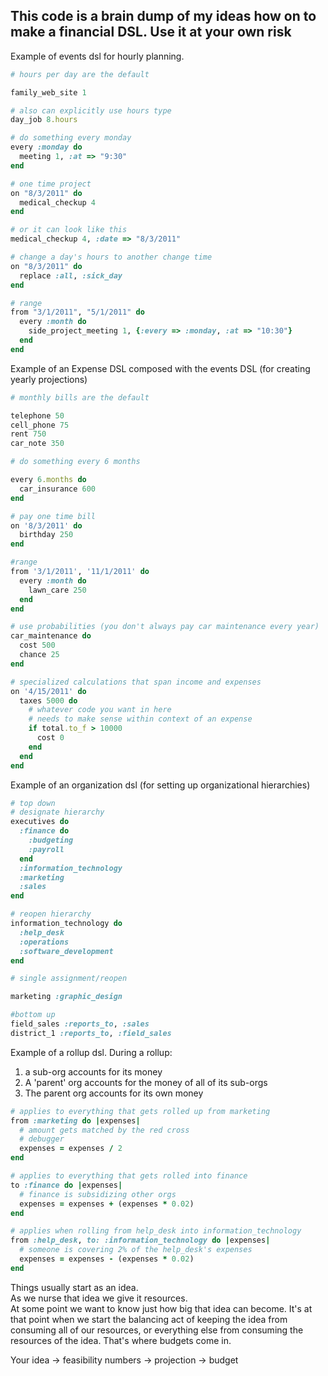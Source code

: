 
This code is a brain dump of my ideas how on to make a financial DSL.  Use it at your own risk
--

Example of events dsl for hourly planning.

``` ruby
# hours per day are the default

family_web_site 1

# also can explicitly use hours type
day_job 8.hours

# do something every monday
every :monday do
  meeting 1, :at => "9:30"
end

# one time project
on "8/3/2011" do
  medical_checkup 4
end

# or it can look like this
medical_checkup 4, :date => "8/3/2011"

# change a day's hours to another change time
on "8/3/2011" do
  replace :all, :sick_day
end

# range
from "3/1/2011", "5/1/2011" do
  every :month do
    side_project_meeting 1, {:every => :monday, :at => "10:30"}
  end
end

```

Example of an Expense DSL composed with the events DSL (for creating yearly projections)

``` ruby
# monthly bills are the default

telephone 50
cell_phone 75
rent 750
car_note 350

# do something every 6 months

every 6.months do
  car_insurance 600
end

# pay one time bill
on '8/3/2011' do
  birthday 250
end

#range
from '3/1/2011', '11/1/2011' do
  every :month do
    lawn_care 250
  end
end

# use probabilities (you don't always pay car maintenance every year)
car_maintenance do
  cost 500
  chance 25
end

# specialized calculations that span income and expenses
on '4/15/2011' do
  taxes 5000 do
    # whatever code you want in here
    # needs to make sense within context of an expense
    if total.to_f > 10000
      cost 0
    end
  end
end
```

Example of an organization dsl (for setting up organizational hierarchies)

``` ruby
# top down
# designate hierarchy
executives do
  :finance do
    :budgeting
    :payroll
  end
  :information_technology
  :marketing
  :sales
end

# reopen hierarchy
information_technology do
  :help_desk
  :operations
  :software_development
end  

# single assignment/reopen

marketing :graphic_design

#bottom up
field_sales :reports_to, :sales
district_1 :reports_to, :field_sales

```

Example of a rollup dsl.  During a rollup: 
1) a sub-org accounts for its money 
2) A 'parent' org accounts for the money of all of its sub-orgs 
3) The parent org accounts for its own money

``` ruby
# applies to everything that gets rolled up from marketing
from :marketing do |expenses|
  # amount gets matched by the red cross
  # debugger
  expenses = expenses / 2
end

# applies to everything that gets rolled into finance
to :finance do |expenses|
  # finance is subsidizing other orgs
  expenses = expenses + (expenses * 0.02)
end

# applies when rolling from help_desk into information_technology
from :help_desk, to: :information_technology do |expenses|
  # someone is covering 2% of the help_desk's expenses
  expenses = expenses - (expenses * 0.02)
end
```

Things usually start as an idea.  
As we nurse that idea we give it resources.  
At some point we want to know just how big that idea can become.
It's at that point when we start the balancing act of keeping the idea from consuming all of our resources, or everything else from consuming the resources of the idea.  That's where budgets come in.

Your idea -> feasibility numbers -> projection -> budget

